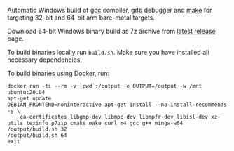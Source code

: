 Automatic Windows build of [gcc][] compiler, [gdb][] debugger and [make][] for targeting 32-bit and 64-bit arm bare-metal targets.

Download 64-bit Windows binary build as 7z archive from [latest release][] page.

To build binaries locally run `build.sh`. Make sure you have installed all necessary dependencies.

To build binaries using Docker, run:

    docker run -ti --rm -v `pwd`:/output -e OUTPUT=/output -w /mnt ubuntu:20.04
    apt-get update
    DEBIAN_FRONTEND=noninteractive apt-get install --no-install-recommends -y \
        ca-certificates libgmp-dev libmpc-dev libmpfr-dev libisl-dev xz-utils texinfo p7zip cmake make curl m4 gcc g++ mingw-w64
    /output/build.sh 32
    /output/build.sh 64
    exit

[gcc]: https://gcc.gnu.org/
[gdb]: https://www.gnu.org/software/gdb/
[make]: https://www.gnu.org/software/make/
[latest release]: https://github.com/mmozeiko/build-gcc-arm/releases/latest
